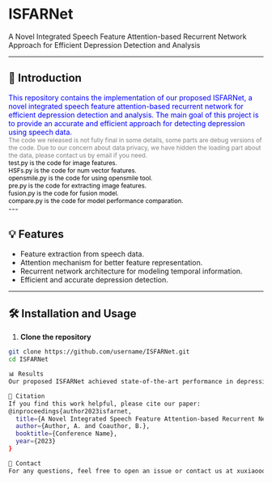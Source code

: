 # ISFARNet
A Novel Integrated Speech Feature Attention-based Recurrent Network Approach for Efficient Depression Detection and Analysis

---

## 📌 Introduction
<div style="color:blue;font-size:14px;">This repository contains the implementation of our proposed ISFARNet, a novel integrated speech feature attention-based recurrent network for efficient depression detection and analysis. The main goal of this project is to provide an accurate and efficient approach for detecting depression using speech data.</div>

<div style="color:grey;font-size:12px;">The code we released is not fully final in some details, some parts are debug versions of the code. Due to our concern about data privacy, we have hidden the loading part about the data, please contact us by email if you need.</div>

<div style="color:black;font-size:12px;">test.py is the code for image features.</div>
<div style="color:black;font-size:12px;">HSFs.py is the code for num vector features.</div>
<div style="color:black;font-size:12px;">opensmile.py is the code for using opensmile tool.</div>
<div style="color:black;font-size:12px;">pre.py is the code for extracting image features.</div>
<div style="color:black;font-size:12px;">fusion.py is the code for fusion model.</div>
<div style="color:black;font-size:12px;">compare.py is the code for model performance comparation.</div>
---

## 💡 Features
- Feature extraction from speech data.
- Attention mechanism for better feature representation.
- Recurrent network architecture for modeling temporal information.
- Efficient and accurate depression detection.

---

## 🛠️ Installation and Usage
1. **Clone the repository**
```bash
git clone https://github.com/username/ISFARNet.git
cd ISFARNet

📊 Results
Our proposed ISFARNet achieved state-of-the-art performance in depression detection. Detailed results and comparison with other methods can be found in our paper.

📄 Citation
If you find this work helpful, please cite our paper:
@inproceedings{author2023isfarnet,
  title={A Novel Integrated Speech Feature Attention-based Recurrent Network Approach for Efficient Depression Detection and Analysis},
  author={Author, A. and Coauthor, B.},
  booktitle={Conference Name},
  year={2023}
}

📧 Contact
For any questions, feel free to open an issue or contact us at xuxiaooo1111@gmail.com
